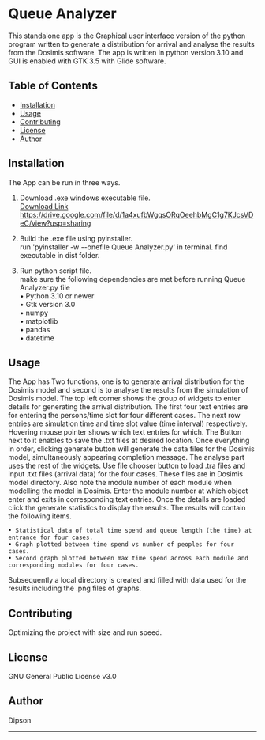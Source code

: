 # Queue Analyzer

This standalone app is the Graphical user interface version of the python program written to generate a distribution for arrival and analyse the results from the Dosimis software. The app is written in python version 3.10 and GUI is enabled with GTK 3.5 with Glide software.

## Table of Contents

- [Installation](#installation)
- [Usage](#usage)
- [Contributing](#contributing)
- [License](#license)
- [Author](#author)

## Installation

The App can be run in three ways.    
  
1. Download .exe windows executable file.  
[Download Link](https://drive.google.com/file/d/1a4xufbWgqsORqOeehbMgC1g7KJcsVDeC/view?usp=sharing)  
https://drive.google.com/file/d/1a4xufbWgqsORqOeehbMgC1g7KJcsVDeC/view?usp=sharing  
  
2. Build the .exe file using pyinstaller.  
run 'pyinstaller -w --onefile Queue Analyzer.py' in terminal.
find executable in dist folder. 
  
3. Run python script file.  
make sure the following dependencies are met before running Queue Analyzer.py file  
• Python 3.10 or newer  
• Gtk version 3.0  
• numpy  
• matplotlib  
• pandas  
• datetime  



## Usage

The App has Two functions, one is to generate arrival distribution for the Dosimis model and second is to analyse the results from the simulation of Dosimis model. 
The top left corner shows the group of widgets to enter details for generating the arrival distribution. The first four text entries are for entering the persons/time slot for four different cases. The next row entries are simulation time and time slot value (time interval) respectively. Hovering mouse pointer shows which text entries for which. The Button next to it enables to save the .txt files at desired location. Once everything in order, clicking generate button will generate the data files for the Dosimis model, simultaneously appearing completion message.
The analyse part uses the rest of the widgets. Use file chooser button to load .tra files and input .txt files (arrival data) for the four cases. These files are in Dosimis model directory. Also note the module number of each module when modelling the model in Dosimis. Enter the module number at which object enter and exits in corresponding text entries. Once the details are loaded click the generate statistics to display the results. 
The results will contain the following items.    
  
    • Statistical data of total time spend and queue length (the time) at entrance for four cases.  
    • Graph plotted between time spend vs number of peoples for four cases.  
    • Second graph plotted between max time spend across each module and corresponding modules for four cases.  
    
Subsequently a local directory is created and filled with data used for the results including the .png files of graphs.

## Contributing

Optimizing the project with size and run speed.

## License

GNU General Public License v3.0

## Author  

Dipson  

---

